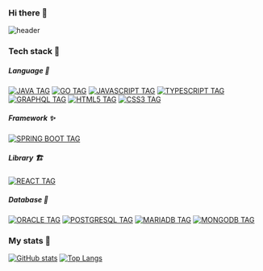 ### Hi there 👋

![header](https://capsule-render.vercel.app/api?type=slice&color=auto&height=300&section=header&text=Gyeonghwan's%20github&fontSize=70)

### Tech stack 🌱
##### Language 🎈
[![JAVA TAG](http://img.shields.io/badge/-Java-007396?style=flat-square&logo=java&logoColor=whitelink=https://github.com/GyeonghwanMa)](https://github.com/GyeonghwanMa) [![GO TAG](http://img.shields.io/badge/-Go-00ADD8?style=flat-square&logo=go&logoColor=white&link=https://github.com/GyeonghwanMa)](https://github.com/GyeonghwanMa) [![JAVASCRIPT TAG](http://img.shields.io/badge/-Javascript-F7DF1E?style=flat-square&logo=Javascript&logoColor=black&link=https://github.com/GyeonghwanMa)](https://github.com/GyeonghwanMa) [![TYPESCRIPT TAG](http://img.shields.io/badge/-Typescript-3178C6?style=flat-square&logo=Typescript&logoColor=white&link=https://github.com/GyeonghwanMa)](https://github.com/GyeonghwanMa) [![GRAPHQL TAG](http://img.shields.io/badge/-Graphql-E10098?style=flat-square&logo=GRAPHQL&logoColor=white&link=https://github.com/GyeonghwanMa)](https://github.com/GyeonghwanMa) [![HTML5 TAG](http://img.shields.io/badge/-HTML-E34F26?style=flat-square&logo=HTML5&logoColor=white&link=https://github.com/GyeonghwanMa)](https://github.com/GyeonghwanMa) [![CSS3 TAG](http://img.shields.io/badge/-CSS-1572B6?style=flat-square&logo=CSS3&logoColor=white&link=https://github.com/GyeonghwanMa)](https://github.com/GyeonghwanMa)

##### Framework ✨
[![SPRING BOOT TAG](http://img.shields.io/badge/-Springboot-6DB33F?style=flat-square&logo=SpringBoot&logoColor=white&link=https://github.com/GyeonghwanMa)](https://github.com/GyeonghwanMa) 
 
##### Library 🏗
[![REACT TAG](http://img.shields.io/badge/-React-61DAFB?style=flat-square&logo=React&logoColor=black&link=https://github.com/GyeonghwanMa)](https://github.com/GyeonghwanMa)

##### Database 🎁
 [![ORACLE TAG](http://img.shields.io/badge/-Oracle-F80000?style=flat-square&logo=Oracle&logoColor=white&link=https://github.com/GyeonghwanMa)](https://github.com/GyeonghwanMa) [![POSTGRESQL TAG](http://img.shields.io/badge/-PostgreSQL-4169E1?style=flat-square&logo=PostgreSQL&logoColor=white&link=https://github.com/GyeonghwanMa)](https://github.com/GyeonghwanMa) [![MARIADB TAG](http://img.shields.io/badge/-MariaDB-003545?style=flat-square&logo=MariaDB&logoColor=white&link=https://github.com/GyeonghwanMa)](https://github.com/GyeonghwanMa) [![MONGODB TAG](http://img.shields.io/badge/-MongoDB-47A248?style=flat-square&logo=MongoDB&logoColor=white&link=https://github.com/GyeonghwanMa)](https://github.com/GyeonghwanMa)

### My stats 🤔
[![GitHub stats](https://github-readme-stats.vercel.app/api?username=GyeonghwanMa)](https://github.com/GyeonghwanMa&show_icons=true)
[![Top Langs](https://github-readme-stats.vercel.app/api/top-langs/?username=GyeonghwanMa)](https://github.com/GyeonghwanMa)
<!--
**GyeonghwanMa/GyeonghwanMa** is a ✨ _special_ ✨ repository because its `README.md` (this file) appears on your GitHub profile.

Here are some ideas to get you started:

- 🔭 I’m currently working on ...
- 🌱 I’m currently learning ...
- 👯 I’m looking to collaborate on ...
- 🤔 I’m looking for help with ...
- 💬 Ask me about ...
- 📫 How to reach me: ...
- 😄 Pronouns: ...
- ⚡ Fun fact: ...
-->

